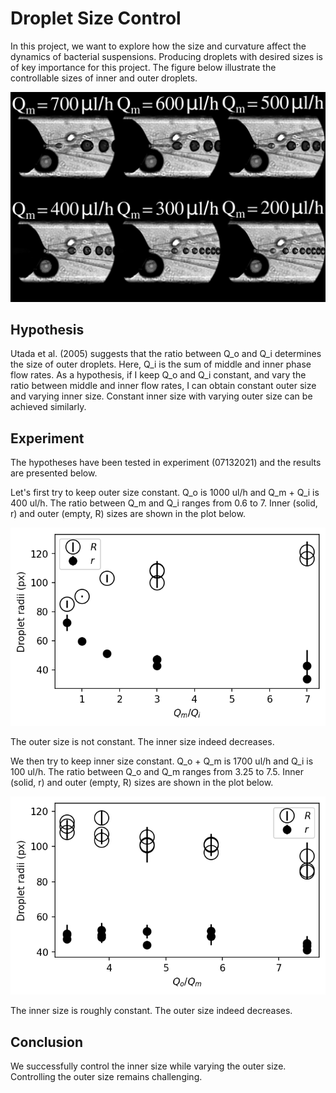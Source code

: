 # Droplet Size Control
In this project, we want to explore how the size and curvature affect the dynamics of bacterial suspensions.
Producing droplets with desired sizes is of key importance for this project.
The figure below illustrate the controllable sizes of inner and outer droplets.

![various-sizes](../images/vary-middle.png)

## Hypothesis
Utada et al. (2005) suggests that the ratio between Q_o and Q_i determines the size of outer droplets.
Here, Q_i is the sum of middle and inner phase flow rates.
As a hypothesis, if I keep Q_o and Q_i constant, and vary the ratio between middle and inner flow rates, I can obtain constant outer size and varying inner size.
Constant inner size with varying outer size can be achieved similarly.

## Experiment
The hypotheses have been tested in experiment (07132021) and the results are presented below.

Let's first try to keep outer size constant.
Q_o is 1000 ul/h and Q_m + Q_i is 400 ul/h.
The ratio between Q_m and Q_i ranges from 0.6 to 7.
Inner (solid, r) and outer (empty, R) sizes are shown in the plot below.

![fix-mi-sum](../images/fix-mi-sum.png)

The outer size is not constant.
The inner size indeed decreases.

We then try to keep inner size constant.
Q_o + Q_m is 1700 ul/h and Q_i is 100 ul/h.
The ratio between Q_o and Q_m ranges from 3.25 to 7.5.
Inner (solid, r) and outer (empty, R) sizes are shown in the plot below.

![fix-om-sum](../images/fix-om-sum.png)

The inner size is roughly constant.
The outer size indeed decreases.

## Conclusion
We successfully control the inner size while varying the outer size.
Controlling the outer size remains challenging.
